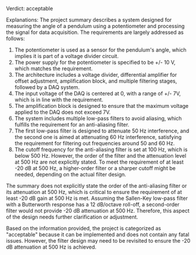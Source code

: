 Verdict: acceptable

Explanations: 
The project summary describes a system designed for measuring the angle of a pendulum using a potentiometer and processing the signal for data acquisition. The requirements are largely addressed as follows:

1. The potentiometer is used as a sensor for the pendulum's angle, which implies it is part of a voltage divider circuit.
2. The power supply for the potentiometer is specified to be +/- 10 V, which matches the requirement.
3. The architecture includes a voltage divider, differential amplifier for offset adjustment, amplification block, and multiple filtering stages, followed by a DAQ system.
4. The input voltage of the DAQ is centered at 0, with a range of +/- 7V, which is in line with the requirement.
5. The amplification block is designed to ensure that the maximum voltage applied to the DAQ does not exceed 7V.
6. The system includes multiple low-pass filters to avoid aliasing, which fulfills the requirement for an anti-aliasing filter.
7. The first low-pass filter is designed to attenuate 50 Hz interference, and the second one is aimed at attenuating 60 Hz interference, satisfying the requirement for filtering out frequencies around 50 and 60 Hz.
8. The cutoff frequency for the anti-aliasing filter is set at 100 Hz, which is below 500 Hz. However, the order of the filter and the attenuation level at 500 Hz are not explicitly stated. To meet the requirement of at least -20 dB at 500 Hz, a higher-order filter or a sharper cutoff might be needed, depending on the actual filter design.

The summary does not explicitly state the order of the anti-aliasing filter or its attenuation at 500 Hz, which is critical to ensure the requirement of at least -20 dB gain at 500 Hz is met. Assuming the Sallen-Key low-pass filter with a Butterworth response has a 12 dB/octave roll-off, a second-order filter would not provide -20 dB attenuation at 500 Hz. Therefore, this aspect of the design needs further clarification or adjustment.

Based on the information provided, the project is categorized as "acceptable" because it can be implemented and does not contain any fatal issues. However, the filter design may need to be revisited to ensure the -20 dB attenuation at 500 Hz is achieved.